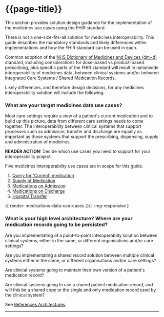 # {{page-title}}

This section provides solution design guidance for the implementation of the medicines use cases using the FHIR standard.

There is not a one-size-fits-all solution for medicines interoperability. This guide describes the mandatory standards and likely differences within implementations and how the FHIR standard can be used in each.

Common adoption of the [NHS Dictionary of Medicines and Devices (dm+d)](NHSDictionaryofMedicinesandDevicesdmd) standard, including considerations for dose-based vs product-based prescribing, plus specific parts of the FHIR standard will result in nationwide interoperability of medicines data, between clinical systems and/or between Integrated Care Systems / Shared Medication Records.

Likely differences, and therefore design decisions, for any medicines interoperability solution will include the following.

### What are your target medicines data use cases?

Most care settings require a view of a patient's current medication and to build up this picture, data from different care settings needs to come together. The interoperability between clinical systems that support processes such as admission, transfer and discharge are equally as important as those systems that support the prescribing, dispensing, supply and administration of medicines.

<div class="nhsd-a-box nhsd-a-box--bg-light-yellow nhsd-!t-margin-bottom-6 nhsd-t-body">
    <strong>READER ACTION:</strong> Decide which use cases you need to support for your interoperability project.
</div>

Five medicines interoperability use cases are in scope for this guide.

1. [Query for 'Current' medication](Use-Case-Query-for-Current-Medication)
2. [Supply of Medication](Use-Case-Supply-of-Medication)
3. [Medications on Admission](Use-Case-Medications-on-Admission)
4. [Medications on Discharge](Use-Case-Medicines-on-Discharge)
5. [Hospital Transfer](Use-Case-Hospital-Transfer)

{{ render: medications-data-use-cases }}{: .img-responsive }

### What is your high level architecture? Where are your medication records going to be persisted?

Are you implementating of a point-to-point interoperabilty solution between clinical systems, either in the same, or different organisations and/or care settings?

Are you implementating a shared record solution between multiple clinical systems either in the same, or different organisations and/or care settings? 

Are clinical systems going to maintain their own version of a patient's medication record?

Are clinical systems going to use a shared patient medication record, and will this be a shared copy or the single and only medication record used by the clinical system?

See [References Architectures](ReferenceArchitectures2).

---